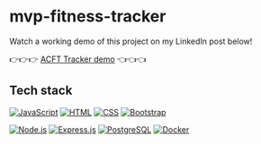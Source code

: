# mvp-fitness-tracker

Watch a working demo of this project on my LinkedIn post below!

:point_right::point_right::point_right: [ACFT Tracker demo](https://www.linkedin.com/posts/will-franceschini_softwareengineering-javascript-bootstrap-activity-7057858977325355008-TW0Y?utm_source=share&utm_medium=member_desktop) :point_left::point_left::point_left:

## Tech stack

  [![JavaScript](https://img.shields.io/badge/-JavaScript-F7DF1E?style=flat&logo=javascript&logoColor=black)](https://developer.mozilla.org/en-US/docs/Web/JavaScript)
  [![HTML](https://img.shields.io/badge/-HTML-E34F26?style=flat&logo=html5&logoColor=black)](https://developer.mozilla.org/en-US/docs/Web/HTML)
  [![CSS](https://img.shields.io/badge/-CSS-1572B6?style=flat&logo=css3&logoColor=white)](https://developer.mozilla.org/en-US/docs/Web/CSS)
  [![Bootstrap](https://img.shields.io/badge/-Bootstrap-7952B3?style=flat&logo=bootstrap&logoColor=white)](https://getbootstrap.com/)
  
  [![Node.js](https://img.shields.io/badge/-Node.js-339933?style=flat&logo=Node.js&logoColor=black)](https://nodejs.org/)
  [![Express.js](https://img.shields.io/badge/-Express.js-000000?style=flat&logo=express&logoColor=white)](https://expressjs.com/)
  [![PostgreSQL](https://img.shields.io/badge/-PostgreSQL-4169E1?style=flat&logo=postgresql&logoColor=white)](https://postgresql.org/)
  [![Docker](https://img.shields.io/badge/-Docker-2496ED?style=flat&logo=docker&logoColor=black)](https://www.docker.com/)
